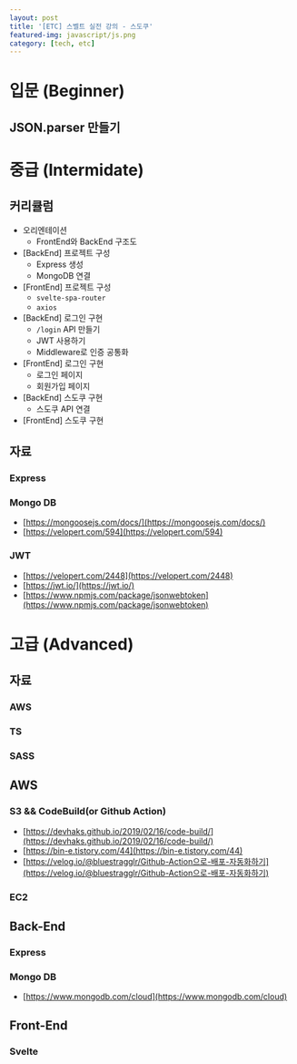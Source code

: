 ```yaml
---
layout: post
title: '[ETC] 스벨트 실전 강의 - 스도쿠'
featured-img: javascript/js.png
category: [tech, etc]
---
```


# 입문 (Beginner)
## JSON.parser 만들기

# 중급 (Intermidate)
## 커리큘럼
- 오리엔테이션
  - FrontEnd와 BackEnd 구조도
- [BackEnd] 프로젝트 구성
  - Express 생성
  - MongoDB 연결
- [FrontEnd] 프로젝트 구성
  - `svelte-spa-router`
  - `axios`
- [BackEnd] 로그인 구현
  - `/login` API 만들기
  - JWT 사용하기
  - Middleware로 인증 공통화
- [FrontEnd] 로그인 구현
  - 로그인 페이지
  - 회원가입 페이지
- [BackEnd] 스도쿠 구현
  - 스도쿠 API 연결 
- [FrontEnd] 스도쿠 구현

## 자료
### Express
### Mongo DB
- [https://mongoosejs.com/docs/](https://mongoosejs.com/docs/)
- [https://velopert.com/594](https://velopert.com/594)
### JWT
- [https://velopert.com/2448](https://velopert.com/2448)
- [https://jwt.io/](https://jwt.io/)
- [https://www.npmjs.com/package/jsonwebtoken](https://www.npmjs.com/package/jsonwebtoken)


# 고급 (Advanced)
## 자료
### AWS
### TS
### SASS

## AWS

### S3 && CodeBuild(or Github Action)
- [https://devhaks.github.io/2019/02/16/code-build/](https://devhaks.github.io/2019/02/16/code-build/)
- [https://bin-e.tistory.com/44](https://bin-e.tistory.com/44)
- [https://velog.io/@bluestragglr/Github-Action으로-배포-자동화하기](https://velog.io/@bluestragglr/Github-Action으로-배포-자동화하기)

### EC2

## Back-End

### Express

### Mongo DB 
- [https://www.mongodb.com/cloud](https://www.mongodb.com/cloud)

## Front-End

### Svelte
